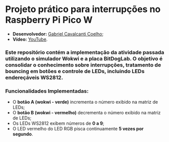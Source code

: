# Projeto prático para interrupções no Raspberry Pi Pico W
  - **Desenvolvedor:** <ins>Gabriel Cavalcanti Coelho</ins>;
  - **Vídeo:** [YouTube](https://youtu.be/1Q2_h2MdLT0?si=UQnQxsBB1354FAzN).

### Este repositório contém a implementação da atividade passada utilizando o simulador Wokwi e a placa BitDogLab. O objetivo é consolidar o conhecimento sobre interrupções, tratamento de bouncing em botões e controle de LEDs, incluindo LEDs endereçáveis WS2812.

### Funcionalidades Implementadas:
 - O **botão A (wokwi - verde)** incrementa o número exibido na matriz de LEDs;
 - O **botão B (wokwi - vermelho)** decrementa o número exibido na matriz de LEDs;
 - Os LEDs WS2812 exibem números de **0 a 9**;
 - O LED vermelho do LED RGB pisca continuamente **5 vezes por segundo**.
